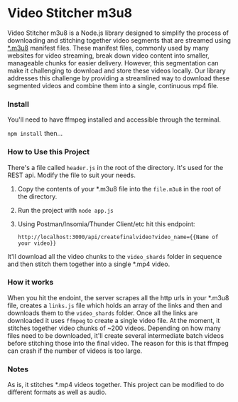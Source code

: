 # Video Stitcher m3u8

Video Stitcher m3u8 is a Node.js library designed to simplify the process of downloading and stitching together video segments that are streamed using [*.m3u8](https://docs.fileformat.com/audio/m3u8/) manifest files. These manifest files, commonly used by many websites for video streaming, break down video content into smaller, manageable chunks for easier delivery. However, this segmentation can make it challenging to download and store these videos locally. Our library addresses this challenge by providing a streamlined way to download these segmented videos and combine them into a single, continuous mp4 file.

### Install

You'll need to have ffmpeg installed and accessible through the terminal.

`npm install` then...

### How to Use this Project

There's a file called `header.js` in the root of the directory. It's used for the REST api. Modify the file to suit your needs.

1) Copy the contents of your *.m3u8 file into the `file.m3u8` in the root of the directory.

2) Run the project with `node app.js`

3) Using Postman/Insomia/Thunder Client/etc hit this endpoint:

    `http://localhost:3000/api/createfinalvideo?video_name={{Name of your video}}`

It'll download all the video chunks to the `video_shards` folder in sequence and then stitch them together into a single *.mp4 video.

### How it works

When you hit the endoint, the server scrapes all the http urls in your *.m3u8 file, creates a `links.js` file which holds an array of the links and then and downloads them to the `video_shards` folder. Once all the links are downloaded it uses `ffmpeg` to create a single video file. At the moment, it stitches together video chunks of ~200 videos. Depending on how many files need to be downloaded, it'll create several intermediate batch videos before stitching those into the final video. The reason for this is that ffmpeg can crash if the number of videos is too large.

### Notes

As is, it stitches *.mp4 videos together. This project can be modified to do different formats as well as audio.
